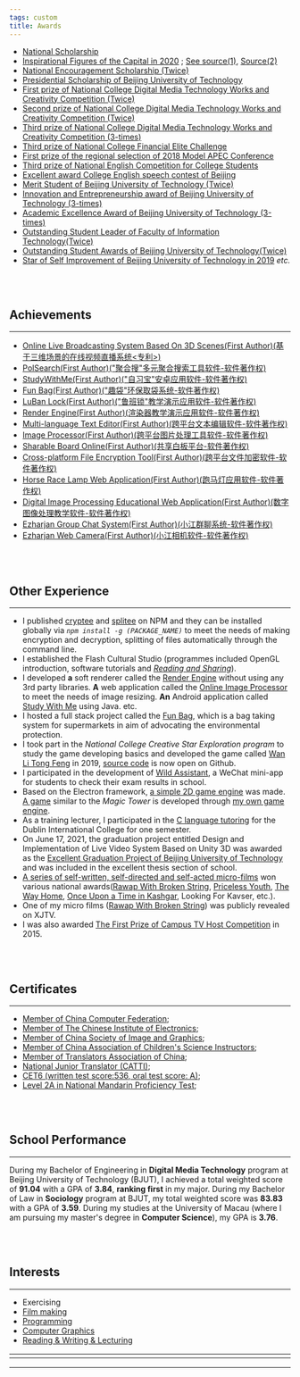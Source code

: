```yaml
---
tags: custom
title: Awards
---
```




* [National Scholarship](https://raw.githubusercontent.com/Ezharjan/cv/built/assets/awards/国家奖学金获奖证书-min.jpg)
* [Inspirational Figures of the Capital in 2020](https://raw.githubusercontent.com/Ezharjan/cv/built/assets/awards/首都校园励志人物-min.jpg) ; [See source(1)](https://www.163.com/dy/article/FMJLIGNH0516DLL3.html), [Source(2)](https://www.sohu.com/a/418376621_100908) 
* [National Encouragement Scholarship (Twice)](https://raw.githubusercontent.com/Ezharjan/cv/built/assets/awards/2018-2019国家励志奖学金-min.jpg)
* [Presidential Scholarship of Beijing University of Technology](https://raw.githubusercontent.com/Ezharjan/cv/built/assets/awards/校长奖学金扫描版-min.jpg) 
* [First prize of National College Digital Media Technology Works and Creativity Competition (Twice)](https://raw.githubusercontent.com/Ezharjan/cv/built/assets/awards/全国大学生数字媒体科技作品大赛一等奖_艾孜尔江-min.jpg)
* [Second prize of National College Digital Media Technology Works and Creativity Competition (Twice)](https://raw.githubusercontent.com/Ezharjan/cv/built/assets/awards/全国大学生数字媒体科技作品竞赛二等奖_艾孜尔江-min.jpg)
* [Third prize of National College Digital Media Technology Works and Creativity Competition (3-times)](https://raw.githubusercontent.com/Ezharjan/cv/built/assets/awards/趣袋_第八届全国大学生数字媒体科技作品及创意竞赛全国总决赛三等奖-min.jpg)
* [Third prize of National College Financial Elite Challenge](https://raw.githubusercontent.com/Ezharjan/cv/built/assets/awards/全国大学生金融精英挑战赛三等奖_艾孜尔江-min.jpg)
* [First prize of the regional selection of 2018 Model APEC Conference](https://raw.githubusercontent.com/Ezharjan/cv/built/assets/awards/全国ModelApec大赛华北赛区一等奖_艾孜尔江-min.jpg)
* [Third prize of National English Competition for College Students](https://raw.githubusercontent.com/Ezharjan/cv/built/assets/awards/全国大学生英语竞赛三等奖_艾孜尔江-min.jpg)
* [Excellent award College English speech contest of Beijing](https://raw.githubusercontent.com/Ezharjan/cv/built/assets/awards/北京市英语演讲大赛优秀奖_艾孜尔江-min.jpg)
* [Merit Student of Beijing University of Technology (Twice)](https://raw.githubusercontent.com/Ezharjan/cv/built/assets/awards/北京工业大学三好学生-min.jpg)
* [Innovation and Entrepreneurship award of Beijing University of Technology (3-times)](https://raw.githubusercontent.com/Ezharjan/cv/built/assets/awards/北京工业大学创新创业奖-min.jpg)
* [Academic Excellence Award of Beijing University of Technology (3-times)](https://raw.githubusercontent.com/Ezharjan/cv/built/assets/awards/北京工业大学学习优秀奖-min.jpg)
* [Outstanding Student Leader of Faculty of Information Technology(Twice)](https://raw.githubusercontent.com/Ezharjan/cv/built/assets/awards/校广播台资讯频道负责人任职证明_艾孜尔江-min.jpg)
* [Outstanding Student Awards of Beijing University of Technology(Twice)](https://raw.githubusercontent.com/Ezharjan/cv/built/assets/awards/杰出学子雏鹰计划_艾孜尔江-min.jpg)
* [Star of Self Improvement of Beijing University of Technology in 2019](https://raw.githubusercontent.com/Ezharjan/cv/built/assets/awards/自强之星获奖证书-min.jpg)
_etc._


<br>
<br>

Achievements
---
---
* [<PATENT>Online Live Broadcasting System Based On 3D Scenes(First Author)(基于三维场景的在线视频直播系统<专利>)](https://kns.cnki.net/kcms/detail/detail.aspx?dbcode=SCPD&dbname=SCPD202102&filename=CN113382305A&uniplatform=NZKPT&v=h8Rtgte5nZtON59qvje7enPr1Aqe9neuwEZdUftPonwLSDII0PYa_-W4fv_gUfY5)
* [PolSearch(First Author)("聚合搜"多元聚合搜索工具软件-软件著作权)](https://raw.githubusercontent.com/Ezharjan/cv/built/assets/awards/聚合搜-软著-荣誉证书-min.jpg)
* [StudyWithMe(First Author)("自习宝"安卓应用软件-软件著作权)](https://raw.githubusercontent.com/Ezharjan/cv/built/assets/awards/自习宝-软著-荣誉证书-min.jpg)
* [Fun Bag(First Author)("趣袋"环保取袋系统-软件著作权)](https://github.com/Ezharjan/FunBag)
* [LuBan Lock(First Author)("鲁班锁"教学演示应用软件-软件著作权)](https://raw.githubusercontent.com/Ezharjan/cv/built/assets/awards/软件著作权-鲁班锁.jpg)
* [Render Engine(First Author)(渲染器教学演示应用软件-软件著作权)](https://github.com/Ezharjan/RenderEngine)
* [Multi-language Text Editor(First Author)(跨平台文本编辑软件-软件著作权)](https://ezharjan.gitee.io/pad)
* [Image Processor(First Author)(跨平台图片处理工具软件-软件著作权)](https://ezharjan.github.io/OnlineImgCopressor)
* [Sharable Board Online(First Author)(共享白板平台-软件著作权)](https://raw.githubusercontent.com/Ezharjan/cv/built/assets/awards/共享白板平台_软著证书扫描版.jpg)
* [Cross-platform File Encryption Tool(First Author)(跨平台文件加密软件-软件著作权)](https://raw.githubusercontent.com/Ezharjan/cv/built/assets/awards/文件加密软件_软著证书扫描版.jpg)
* [Horse Race Lamp Web Application(First Author)(跑马灯应用软件-软件著作权)](https://raw.githubusercontent.com/Ezharjan/cv/built/assets/awards/跑马灯应用软件_软著证书扫描版.jpg)
* [Digital Image Processing Educational Web Application(First Author)(数字图像处理教学软件-软件著作权)](https://raw.githubusercontent.com/Ezharjan/cv/built/assets/awards/数字图像处理教学软件_软著证书扫描版.jpg)
* [Ezharjan Group Chat System(First Author)(小江群聊系统-软件著作权)](https://raw.githubusercontent.com/Ezharjan/cv/built/assets/awards/小江群聊系统_软著证书扫描版.jpg)
* [Ezharjan Web Camera(First Author)(小江相机软件-软件著作权)](https://raw.githubusercontent.com/Ezharjan/cv/built/assets/awards/小江相机软件_软著证书扫描版.jpg)




<!-- 
<br>
<br>

Papers
---
---

* [ On the Causes and Development of Network Violence (浅谈网络暴力的成因及其发展)](https://raw.githubusercontent.com/Ezharjan/cv/built/assets/papers/浅谈网络暴力的成因及其发展.pdf) -->




<br>
<br>





Other Experience
---
---

- I published [cryptee](https://www.npmjs.com/package/cryptee) and [splitee](https://www.npmjs.com/package/splitee) on NPM and they can be installed globally via _`npm install -g (PACKAGE_NAME)`_ to meet the needs of making encryption and decryption, splitting of files automatically through the command line.
- I established the Flash Cultural Studio (programmes included OpenGL introduction, software tutorials and _[Reading and Sharing](https://www.bilibili.com/video/BV1zE411F7m3?share_source=copy_web)_).
- I developed **a** soft renderer called the [Render Engine](https://github.com/Ezharjan/RenderEngine.git) without using any 3rd party libraries. **A** web application called the [Online Image Processor](https://ezharjan.github.io/OnlineImgCopressor) to meet the needs of image resizing. **An** Android application called [Study With Me](https://github.com/Ezharjan/StudyWithMe/releases/tag/v1.0) using Java. etc.
- I hosted a full stack project called the [Fun Bag](https://github.com/Ezharjan/FunBag.git), which is a bag taking system for supermarkets in aim of advocating the environmental protection.
- I took part in the _National College Creative Star Exploration program_ to study the game developing basics and developed the game called [Wan Li Tong Feng](https://www.bilibili.com/video/BV11t411M7ak?share_source=copy_web) in 2019, [source code](https://github.com/Ezharjan/WanLiTongFengScripts.git) is now open on Github.
- I participated in the development of [Wild Assistant](https://github.com/WildHelper/MiniProgram.git), a WeChat mini-app for students to check their exam results in school.
- Based on the Electron framework, [a simple 2D game engine](https://github.com/ezharjan/MyTeamGame) was made. [A game](https://ezharjan.gitee.io/myteamgame) similar to the _Magic Tower_ is developed through [my own game engine](https://www.bilibili.com/video/BV16K411H753?share_source=copy_web).
- As a training lecturer, I participated in the [C language tutoring](https://raw.githubusercontent.com/Ezharjan/cv/built/assets/awards/国际学院C语言辅导记录照片.jpg) for the Dublin International College for one semester.
- On June 17, 2021, the graduation project entitled Design and Implementation of Live Video System Based on Unity 3D was awarded as the [Excellent Graduation Project of Beijing University of Technology](https://raw.githubusercontent.com/Ezharjan/cv/built/assets/awards/优秀毕业论文证书扫描件.jpg) and was included in the excellent thesis section of school.
- [A series of self-written, self-directed and self-acted micro-films](https://www.cnblogs.com/ezhar/p/14259440.html) won various national awards([Rawap With Broken String](https://v.qq.com/x/page/v07763zvo0a.html), [Priceless Youth](https://www.bilibili.com/video/BV1fE411o7z2?share_source=copy_web), [The Way Home](https://www.bilibili.com/video/BV1fE411o7z2?share_source=copy_web), [Once Upon a Time in Kashgar](https://v.qq.com/x/page/u0772ucsspi.html), Looking For Kavser, etc.).
- One of my micro films ([Rawap With Broken String](https://raw.githubusercontent.com/Ezharjan/cv/built/assets/awards/《阳光心弦》证书.jpg)) was publicly revealed on XJTV.
- I was also awarded [The First Prize of Campus TV Host Competition](https://raw.githubusercontent.com/Ezharjan/cv/built/assets/awards/全国主持人大赛一等奖奖杯.jpg) in 2015.


<br>
<br>


Certificates
---
---

* [Member of China Computer Federation](https://raw.githubusercontent.com/Ezharjan/cv/built/assets/awards/艾孜尔江中国计算机学会会员证书.jpg);
* [Member of The Chinese Institute of Electronics](https://raw.githubusercontent.com/Ezharjan/cv/built/assets/awards/中国电子学会会员证.png);
* [Member of China Society of Image and Graphics](https://raw.githubusercontent.com/Ezharjan/cv/built/assets/awards/艾孜尔江中国图形学学会会员证书.jpg);
* [Member of China Association of Children's Science Instructors](https://raw.githubusercontent.com/Ezharjan/cv/built/assets/awards/艾孜尔江-中国青少年科技辅导员协会电子会员证.png);
* [Member of Translators Association of China](https://raw.githubusercontent.com/Ezharjan/cv/built/assets/awards/艾孜尔江-中国翻译协会会员证.jpg);
* [National Junior Translator (CATTI)](https://raw.githubusercontent.com/Ezharjan/cv/built/assets/awards/国家三级笔译员_艾孜尔江-min.jpg);
* [CET6 (written test score:536, oral test score: A)](https://raw.githubusercontent.com/Ezharjan/cv/built/assets/awards/大学英语六级成绩证明_艾孜尔江-min.jpg);
* [Level 2A in National Mandarin Proficiency Test](https://raw.githubusercontent.com/Ezharjan/cv/built/assets/awards/普通话水平测试证书扫描版-min.jpg);


<br>
<br>


School Performance
---
---
<!-- During the study in Beijing University of Technology(where I got my bachelorship of engineering), the total weighted score was **91.04**, **with GPA of 3.84**, ranking first in the major.
During the study in Beijing University of Technology(where I got my bachelorship of sociology), the total weighted score was **83.83**, **with GPA of 3.59**.
During my studies at the University of Macau (where I am pursuing my master's degree in computer science), my GPA is **3.76**. -->
During my Bachelor of Engineering in **Digital Media Technology** program at Beijing University of Technology (BJUT), I achieved a total weighted score of **91.04** with a GPA of **3.84**, **ranking first** in my major. During my Bachelor of Law in **Sociology** program at BJUT, my total weighted score was **83.83** with a GPA of **3.59**.
During my studies at the University of Macau (where I am pursuing my master's degree in **Computer Science**), my GPA is **3.76**.

<br>
<br>


Interests
---
---
* Exercising
* [Film making](https://www.bilibili.com/video/BV1yi4y1L7uJ?share_source=copy_web)
* [Programming](https://github.com/ezharjan)
* [Computer Graphics](https://softwarelab.gitee.io/2022/03/18/CG-In-Practice/)
* [Reading & Writing & Lecturing](https://space.bilibili.com/474084000?spm_id_from=333.788.0.0)
<!-- * [Computer Graphics](https://www.bilibili.com/video/BV1jE411D7S5/) -->




<html>
    <table style="margin-left: auto; margin-right: auto;">
        <tr>
            <td  style="padding-right:300px;">
                <!--左侧内容-->
            </td>
            <td  style="padding-left:300px;">
                <!--右侧内容-->
            </td>
        </tr>
    </table>
</html>

---
